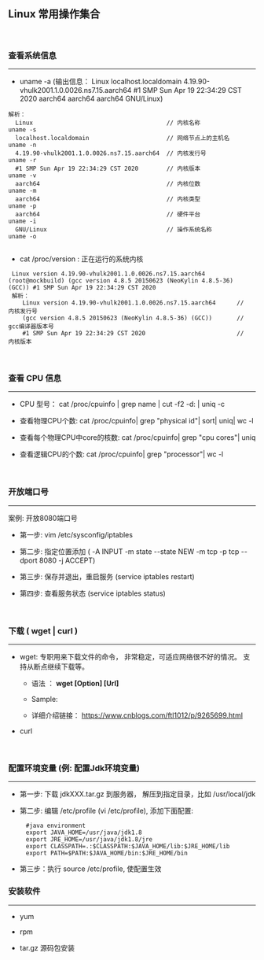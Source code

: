 ## Linux 常用操作集合

&nbsp;

###  查看系统信息

---

  * uname -a (输出信息： Linux localhost.localdomain 4.19.90-vhulk2001.1.0.0026.ns7.15.aarch64 #1 SMP Sun Apr 19 22:34:29 CST 2020 aarch64 aarch64 aarch64 GNU/Linux)
  ````
  解析：
    Linux                                      // 内核名称            uname -s 
    localhost.localdomain                      // 网络节点上的主机名   uname -n 
    4.19.90-vhulk2001.1.0.0026.ns7.15.aarch64  // 内核发行号          uname -r 
    #1 SMP Sun Apr 19 22:34:29 CST 2020        // 内核版本            uname -v
    aarch64                                    // 内核位数            uname -m
    aarch64                                    // 内核类型            uname -p
    aarch64                                    // 硬件平台            uname -i
    GNU/Linux                                  // 操作系统名称         uname -o
    
  ````
  
  * cat /proc/version : 正在运行的系统内核
  ````
   Linux version 4.19.90-vhulk2001.1.0.0026.ns7.15.aarch64 (root@mockbuild) (gcc version 4.8.5 20150623 (NeoKylin 4.8.5-36) (GCC)) #1 SMP Sun Apr 19 22:34:29 CST 2020
   解析：
      Linux version 4.19.90-vhulk2001.1.0.0026.ns7.15.aarch64      //  内核发行号
      (gcc version 4.8.5 20150623 (NeoKylin 4.8.5-36) (GCC))       //  gcc编译器版本号
      #1 SMP Sun Apr 19 22:34:29 CST 2020                          //  内核版本
  ````

&nbsp;



###  查看 CPU 信息

---

 * CPU 型号： cat /proc/cpuinfo | grep name | cut -f2 -d: | uniq -c
 
 * 查看物理CPU个数: cat /proc/cpuinfo| grep "physical id"| sort| uniq| wc -l 
 
 * 查看每个物理CPU中core的核数: cat /proc/cpuinfo| grep "cpu cores"| uniq
 
 * 查看逻辑CPU的个数: cat /proc/cpuinfo| grep "processor"| wc -l


&nbsp;

###  开放端口号

---

   案例: 开放8080端口号
   
   * 第一步: vim /etc/sysconfig/iptables
   
   * 第二步: 指定位置添加 ( -A INPUT -m state --state NEW -m tcp -p tcp --dport 8080 -j ACCEPT)
   
   * 第三步: 保存并退出，重启服务 (service iptables restart)
   
   * 第四步: 查看服务状态 (service iptables status) 

<br/>


###  下载 ( wget | curl )

---

 * wget: 专职用来下载文件的命令， 非常稳定，可适应网络很不好的情况。 支持从断点继续下载等。
 
    * 语法 ：  **wget  [Option]  [Url]**
   
    * Sample:
    
    * 详细介绍链接： https://www.cnblogs.com/ftl1012/p/9265699.html 
 
 * curl
 
 &nbsp;
 
###  配置环境变量 (例: 配置Jdk环境变量)

---

   * 第一步: 下载 jdkXXX.tar.gz 到服务器， 解压到指定目录，比如 /usr/local/jdk
   
   * 第二步: 编辑 /etc/profile (vi /etc/profile), 添加下面配置:
   
   ````
        #java environment
        export JAVA_HOME=/usr/java/jdk1.8
        export JRE_HOME=/usr/java/jdk1.8/jre
        export CLASSPATH=.:$CLASSPATH:$JAVA_HOME/lib:$JRE_HOME/lib
        export PATH=$PATH:$JAVA_HOME/bin:$JRE_HOME/bin
   ````

   * 第三步：执行 source /etc/profile, 使配置生效
 &nbsp;

###  安装软件 

---

 * yum
 
 * rpm
 
 * tar.gz 源码包安装


 &nbsp;